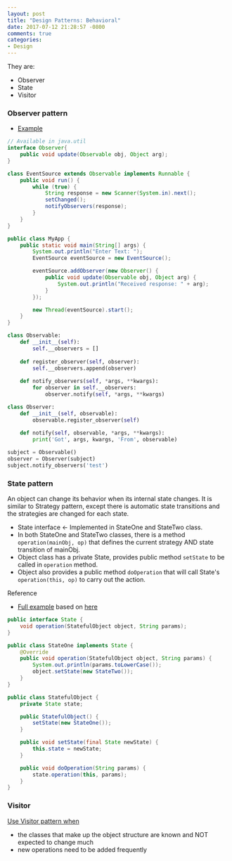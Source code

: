 ```yaml
---
layout: post
title: "Design Patterns: Behavioral"
date: 2017-07-12 21:28:57 -0800
comments: true
categories: 
- Design
---
```


They are:

* Observer
* State
* Visitor

<!--more-->

### Observer pattern

* [Example](https://en.wikipedia.org/wiki/Observer_pattern#Example)

``` java Java example
// Available in java.util
interface Observer{
    public void update(Observable obj, Object arg);
}

class EventSource extends Observable implements Runnable {
    public void run() {
        while (true) {
            String response = new Scanner(System.in).next();
            setChanged();
            notifyObservers(response);
        }
    }
}

public class MyApp {
    public static void main(String[] args) {
        System.out.println("Enter Text: ");
        EventSource eventSource = new EventSource();

        eventSource.addObserver(new Observer() {
            public void update(Observable obj, Object arg) {
                System.out.println("Received response: " + arg);
            }
        });

        new Thread(eventSource).start();
    }
}
```

``` python Python example
class Observable:
    def __init__(self):
        self.__observers = []
    
    def register_observer(self, observer):
        self.__observers.append(observer)
    
    def notify_observers(self, *args, **kwargs):
        for observer in self.__observers:
            observer.notify(self, *args, **kwargs)

class Observer:
    def __init__(self, observable):
        observable.register_observer(self)
    
    def notify(self, observable, *args, **kwargs):
        print('Got', args, kwargs, 'From', observable)

subject = Observable()
observer = Observer(subject)
subject.notify_observers('test')
```

### State pattern

An object can change its behavior when its internal state changes.
It is similar to Strategy pattern, except there is automatic state transitions and the strategies are changed for each state.

* State interface <- Implemented in StateOne and StateTwo class.
* In both StateOne and StateTwo classes, there is a method `operation(mainObj, op)` that defines the current strategy AND state transition of mainObj.
* Object class has a private State, provides public method `setState` to be called in `operation` method.
* Object also provides a public method `doOperation` that will call State's `operation(this, op)` to carry out the action.

Reference

* [Full example](https://github.com/tdongsi/java/tree/master/AdvancedJava/src/main/java/my/learning/patterns/state) based on [here](https://en.wikipedia.org/wiki/State_pattern#Java)

``` java Java example
public interface State {
    void operation(StatefulObject object, String params);
}

public class StateOne implements State {
    @Override
    public void operation(StatefulObject object, String params) {
        System.out.println(params.toLowerCase());
        object.setState(new StateTwo());
    }
}

public class StatefulObject {
    private State state;

    public StatefulObject() {
        setState(new StateOne());
    }

    public void setState(final State newState) {
        this.state = newState;
    }

    public void doOperation(String params) {
        state.operation(this, params);
    }
}
```

### Visitor

[Use Visitor pattern when](https://en.wikipedia.org/wiki/Visitor_pattern#Uses)

* the classes that make up the object structure are known and NOT expected to change much
* new operations need to be added frequently
